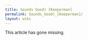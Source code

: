 ```yaml
---
title: Sounds Good) [Keeperman]
permalink: Sounds_Good)_[Keeperman]/
layout: wiki
---
```


This article has gone missing.
